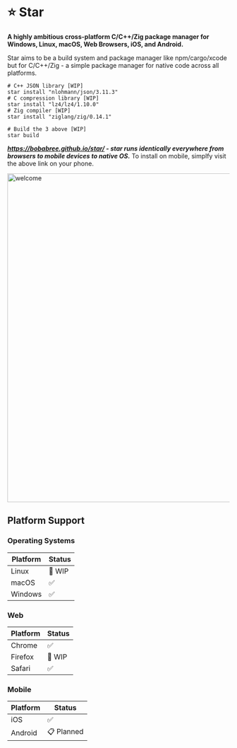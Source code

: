 # ⭐ Star

**A highly ambitious cross-platform C/C++/Zig package manager for Windows, Linux, macOS, Web Browsers, iOS, and Android.**

Star aims to be a build system and package manager like npm/cargo/xcode but for C/C++/Zig - a simple package manager for native code across all platforms.

```shell
# C++ JSON library [WIP]
star install "nlohmann/json/3.11.3"    
# C compression library [WIP]
star install "lz4/lz4/1.10.0"          
# Zig compiler [WIP]
star install "ziglang/zig/0.14.1"     

# Build the 3 above [WIP]
star build                             
```

***https://bobabree.github.io/star/ - star runs identically everywhere from browsers to mobile devices to native OS.***
To install on mobile, simplfy visit the above link on your phone.

<img width="1133" height="744" alt="welcome" src="https://github.com/user-attachments/assets/40f46aac-705a-43f1-9749-9d421b16ac66" />


## Platform Support

### Operating Systems
| Platform | Status     |
|----------|------------|
| Linux    | 🚧 WIP     |
| macOS    | ✅         |
| Windows  | ✅         |

### Web
| Platform | Status     |
|----------|------------|
| Chrome   | ✅         |
| Firefox  | 🚧 WIP     |
| Safari   | ✅         |

### Mobile
| Platform | Status     |
|----------|------------|
| iOS      | ✅         |
| Android  | 📋 Planned |
